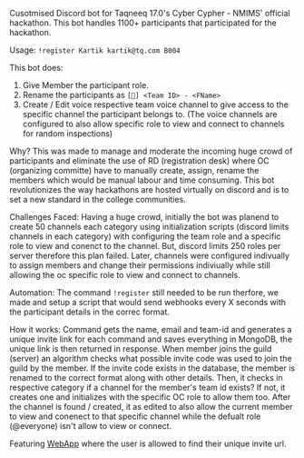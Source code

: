 Cusotmised Discord bot for Taqneeq 17.0's Cyber Cypher - NMIMS' official hackathon.
This bot handles 1100+ participants that participated for the hackathon.

Usage:
`!register Kartik kartik@tq.com B004`

This bot does:
1. Give Member the participant role.
2. Rename the participants as `[🧠] <Team ID> - <FName>`
3. Create / Edit voice respective team voice channel to give access to the specific channel the participant belongs to. (The voice channels are configured to also allow specific role to view and connect to channels for random inspections)

Why?
This was made to manage and moderate the incoming huge crowd of participants and eliminate the use of RD (registration desk) where OC (organizing committe) have to manually create, assign, rename the members which would be manual labour and time consuming.
This bot revolutionizes the way hackathons are hosted virtually on discord and is to set a new standard in the college communities.

Challenges Faced:
Having a huge crowd, initially the bot was planend to create 50 channels each category using initialization scripts (discord limits channels in each category) with configuring the team role and a specific role to view and conenct to the channel.
But, discord limits 250 roles per server therefore this plan failed.
Later, channels were configured indivually to assign members and change their permissions indiviually while still allowing the oc specific role to view and connect to channels.

Automation:
The command `!register` still needed to be run therfore, we made and setup a script that would send webhooks every X seconds with the participant details in the correc format.

How it works:
Command gets the name, email and team-id and generates a unique invite link for each command and saves everything in MongoDB, the unique link is then returned in response.
When member joins the guild (server) an algorithm checks what possible invite code was used to join the guild by the member.
If the invite code exists in the database, the member is renamed to the correct format along with other details.
Then, it checks in respective category if a channel for the member's team id exists? If not, it creates one and initializes with the specific OC role to allow them too.
After the channel is found / created, it as edited to also allow the current member to view and conenect to that specific channel while the defualt role (@everyone) isn't allow to view or connect.

Featuring [WebApp](https://github.com/KartikJain14/tq-dc-bot-web) where the user is allowed to find their unique invite url.
